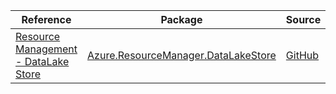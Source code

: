 | Reference | Package | Source |
|---|---|---|
|[Resource Management - DataLake Store](resourcemanager.datalakestore-readme.md)|[Azure.ResourceManager.DataLakeStore](https://www.nuget.org/packages/Azure.ResourceManager.DataLakeStore)|[GitHub](https://github.com/Azure/azure-sdk-for-net/blob/main/sdk/datalake-store/Azure.ResourceManager.DataLakeStore)|
